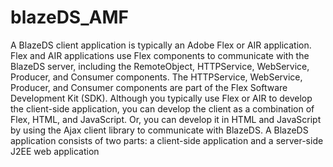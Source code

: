 blazeDS_AMF
===========

A BlazeDS client application is typically an Adobe Flex or AIR application. Flex and AIR applications use Flex components to communicate with the BlazeDS server, including the RemoteObject, HTTPService, WebService, Producer, and Consumer components. The HTTPService, WebService, Producer, and Consumer components are part of the Flex Software Development Kit (SDK). Although you typically use Flex or AIR to develop the client-side application, you can develop the client as a combination of Flex, HTML, and JavaScript. Or, you can develop it in HTML and JavaScript by using the Ajax client library to communicate with BlazeDS. A BlazeDS application consists of two parts: a client-side application and a server-side J2EE web application